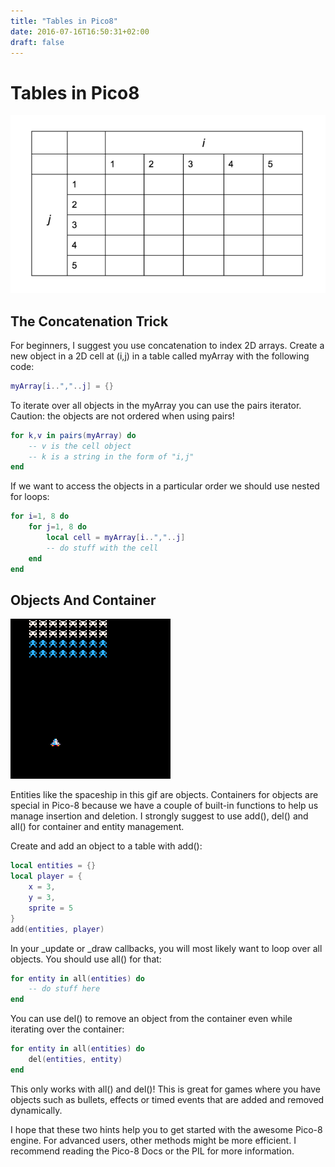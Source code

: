 ```yaml
---
title: "Tables in Pico8"
date: 2016-07-16T16:50:31+02:00
draft: false
---
```

# Tables in Pico8
![](/images/tables.png)

## The Concatenation Trick

For beginners, I suggest you use concatenation to index 2D arrays. Create a new object in a 2D cell at (i,j) in a table called myArray with the following code:

```lua
myArray[i..","..j] = {}
```

To iterate over all objects in the myArray you can use the pairs iterator. Caution: the objects are not ordered when using pairs!

```lua
for k,v in pairs(myArray) do
	-- v is the cell object
	-- k is a string in the form of "i,j"
end
```

If we want to access the objects in a particular order we should use nested for loops:

```lua
for i=1, 8 do
	for j=1, 8 do
		local cell = myArray[i..","..j] 
		-- do stuff with the cell
	end
end
```

## Objects And Container

![](/images/invaders.gif)

Entities like the spaceship in this gif are objects. Containers for objects are special in Pico-8 because we have a couple of built-in functions to help us manage insertion and deletion. I strongly suggest to use add(), del() and all() for container and entity management.

Create and add an object to a table with add():

```lua
local entities = {}
local player = {
	x = 3,
	y = 3,
	sprite = 5
}
add(entities, player)
```
In your _update or _draw callbacks, you will most likely want to loop over all objects. You should use all() for that:

```lua
for entity in all(entities) do
	-- do stuff here
end
```

You can use del() to remove an object from the container even while iterating over the container:

```lua
for entity in all(entities) do
	del(entities, entity)
end
```

This only works with all() and del()! This is great for games where you have objects such as bullets, effects or timed events that are added and removed dynamically.

I hope that these two hints help you to get started with the awesome Pico-8 engine. For advanced users, other methods might be more efficient. I recommend reading the Pico-8 Docs or the PIL for more information.




